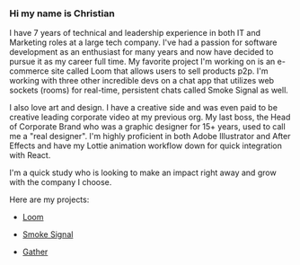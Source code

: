 ### Hi my name is Christian

I have 7 years of technical and leadership experience in both IT and Marketing roles at a large tech company. I've had a passion for software development as an enthusiast for many years and now have decided to pursue it as my career full time. My favorite project I'm working on is an e-commerce site called Loom that allows users to sell products p2p. I'm working with three other incredible devs on a chat app that utilizes web sockets (rooms) for real-time, persistent chats called Smoke Signal as well.

I also love art and design. I have a creative side and was even paid to be creative leading corporate video at my previous org. My last boss, the Head of Corporate Brand who was a graphic designer for 15+ years, used to call me a "real designer". I'm highly proficient in both Adobe Illustrator and After Effects and have my Lottie animation workflow down for quick integration with React. 

I'm a quick study who is looking to make an impact right away and grow with the company I choose.

Here are my projects: 

  * [Loom](https://loom.shopping)

  * [Smoke Signal](https://smokesignal.chat)

  * [Gather](https://gather.city)

